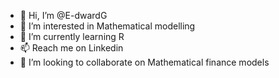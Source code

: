 - 👋 Hi, I’m @E-dwardG
- 👀 I’m interested in Mathematical modelling
- 🌱 I’m currently learning R
- 📫 Reach me on Linkedin
- 💞️ I’m looking to collaborate on Mathematical finance models

<!---
E-dwardG/E-dwardG is a ✨ special ✨ repository because its `README.md` (this file) appears on your GitHub profile.
You can click the Preview link to take a look at your changes.
--->
